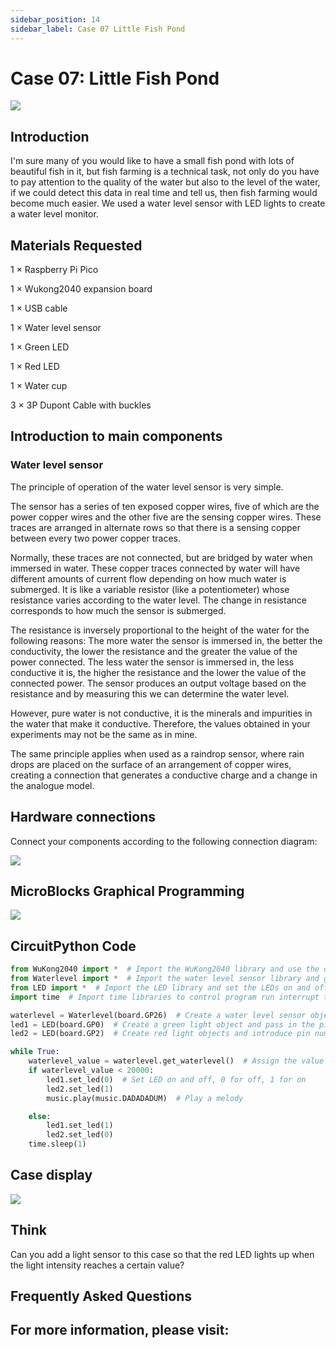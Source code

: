 ```yaml
---
sidebar_position: 14
sidebar_label: Case 07 Little Fish Pond
---
```


# Case 07: Little Fish Pond

![](https://wiki-media-ef.oss-cn-hongkong.aliyuncs.com//images/wukong2040-inventors-case07-01.png)

## Introduction

I'm sure many of you would like to have a small fish pond with lots of beautiful fish in it, but fish farming is a technical task, not only do you have to pay attention to the quality of the water but also to the level of the water, if we could detect this data in real time and tell us, then fish farming would become much easier. We used a water level sensor with LED lights to create a water level monitor.

## Materials Requested

1 × Raspberry Pi Pico

1 × Wukong2040 expansion board

1 × USB cable

1 × Water level sensor

1 × Green LED

1 × Red LED

1 × Water cup

3 × 3P Dupont Cable with buckles

## Introduction to main components

### Water level sensor

The principle of operation of the water level sensor is very simple.

The sensor has a series of ten exposed copper wires, five of which are the power copper wires and the other five are the sensing copper wires. These traces are arranged in alternate rows so that there is a sensing copper between every two power copper traces.

Normally, these traces are not connected, but are bridged by water when immersed in water. These copper traces connected by water will have different amounts of current flow depending on how much water is submerged. It is like a variable resistor (like a potentiometer) whose resistance varies according to the water level. The change in resistance corresponds to how much the sensor is submerged.

The resistance is inversely proportional to the height of the water for the following reasons: The more water the sensor is immersed in, the better the conductivity, the lower the resistance and the greater the value of the power connected. The less water the sensor is immersed in, the less conductive it is, the higher the resistance and the lower the value of the connected power. The sensor produces an output voltage based on the resistance and by measuring this we can determine the water level.

However, pure water is not conductive, it is the minerals and impurities in the water that make it conductive. Therefore, the values obtained in your experiments may not be the same as in mine.

The same principle applies when used as a raindrop sensor, where rain drops are placed on the surface of an arrangement of copper wires, creating a connection that generates a conductive charge and a change in the analogue model.

## Hardware connections

Connect your components according to the following connection diagram:

![](https://wiki-media-ef.oss-cn-hongkong.aliyuncs.com//images/wukong2040-inventors-case07-05.png)

## MicroBlocks Graphical Programming

![](https://wiki-media-ef.oss-cn-hongkong.aliyuncs.com//images/wukong2040-inventors-case05-04.png)

## CircuitPython Code

```python
from WuKong2040 import *  # Import the WuKong2040 library and use the on-board buzzer to make sounds
from Waterlevel import *  # Import the water level sensor library and get the values returned by the water level sensors
from LED import *  # Import the LED library and set the LEDs on and off
import time  # Import time libraries to control program run interrupt times

waterlevel = Waterlevel(board.GP26)  # Create a water level sensor object and pass in the pin number
led1 = LED(board.GP0)  # Create a green light object and pass in the pin number
led2 = LED(board.GP2)  # Create red light objects and introduce pin numbers

while True:
    waterlevel_value = waterlevel.get_waterlevel()  # Assign the value returned by the water level sensor to waterlevel_value
    if waterlevel_value < 20000:
        led1.set_led(0)  # Set LED on and off, 0 for off, 1 for on
        led2.set_led(1)
        music.play(music.DADADADUM)  # Play a melody

    else:
        led1.set_led(1)
        led2.set_led(0)
    time.sleep(1)
```

## Case display

![](https://wiki-media-ef.oss-cn-hongkong.aliyuncs.com//images/wukong2040-inventors-kit-case07-06.gif)

## Think

Can you add a light sensor to this case so that the red LED lights up when the light intensity reaches a certain value?



## Frequently Asked Questions



## For more information, please visit:
